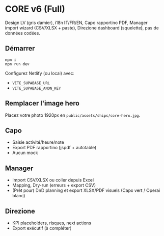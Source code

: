 # CORE v6 (Full)
Design LV (gris damier), i18n IT/FR/EN, Capo rapportino PDF, Manager import wizard (CSV/XLSX + paste), Direzione dashboard (squelette), pas de données codées.

## Démarrer
```
npm i
npm run dev
```
Configurez Netlify (ou local) avec:
- `VITE_SUPABASE_URL`
- `VITE_SUPABASE_ANON_KEY`

## Remplacer l'image hero
Placez votre photo 1920px en `public/assets/ships/core-hero.jpg`.

## Capo
- Saisie activité/heure/note
- Export PDF rapportino (jspdf + autotable)
- Aucun mock

## Manager
- Import CSV/XLSX ou coller depuis Excel
- Mapping, Dry-run (erreurs + export CSV)
- (Prêt pour) DnD planning et export XLSX/PDF visuels (Capo vert / Operai blanc)

## Direzione
- KPI placeholders, risques, next actions
- Export exécutif (à compléter)
